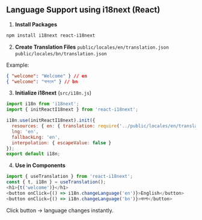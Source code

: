 

## **Language Support using i18next (React)**

1. **Install Packages**

```bash
npm install i18next react-i18next
```

2. **Create Translation Files**
   `public/locales/en/translation.json`
   `public/locales/bn/translation.json`

Example:

```json
{ "welcome": "Welcome" } // en
{ "welcome": "স্বাগতম" } // bn
```

3. **Initialize i18next** (`src/i18n.js`)

```javascript
import i18n from 'i18next';
import { initReactI18next } from 'react-i18next';

i18n.use(initReactI18next).init({
  resources: { en: { translation: require('../public/locales/en/translation.json') }, bn: { translation: require('../public/locales/bn/translation.json') } },
  lng: 'en',
  fallbackLng: 'en',
  interpolation: { escapeValue: false }
});
export default i18n;
```

4. **Use in Components**

```javascript
import { useTranslation } from 'react-i18next';
const { t, i18n } = useTranslation();
<h1>{t('welcome')}</h1>
<button onClick={() => i18n.changeLanguage('en')}>English</button>
<button onClick={() => i18n.changeLanguage('bn')}>বাংলা</button>
```

Click button → language changes instantly.

